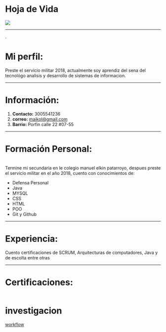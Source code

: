# Hoja de Vida

![](https://image.halocdn.com/?path=https:%2F%2Fcontent.halocdn.com%2Fmedia%2FDefault%2Fgames%2Fhalo-5-guardians%2Fheroes%2Fjune-h5-guardians-hero-large-1920x675-4ed3d9a0ae484132b3480b3427b4e0a3.jpg&leftCrop=560&rightCrop=560&hash=UhQrW9cPwRxcNN%2B2Dh6IwhoffoY04GPtfCQY%2BJJzwpA%3D)

------------
 .
# Mi perfil:

Preste el servicio militar 2018, actualmente soy aprendiz del sena del tecnológo analisis y desarrollo de sistemas de informacion.

-------------------

# Información: <br>
1. **Contacto:** 3005541236
2. **correo:** maikol@gmail.com
3. **Barrio:** Porfin calle 22 #07-55

-----------------
# Formación Personal:
<br> Termine mi secundaria en le colegio manuel elkin patarroyo, despues preste el servicio militar en el año 2018, cuento con conocimientos de: <br>
* Defensa Personal
* Java
* MYSQL
* CSS
* HTML
* POO
* Git y Github

-------------------
# Experiencia:

Cuento certificaciones de SCRUM, Arquitecturas de computadores, Java y de escolta entre otras

--------------
# Certificaciones:

![]()

# investigacion

[workflow](Maikol.md)

